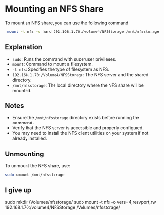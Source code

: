 # Mounting an NFS Share

To mount an NFS share, you can use the following command

```bash
 mount -t nfs -o hard 192.168.1.70:/volume4/NFSStorage /mnt/nfsstorage
```

## Explanation

- `sudo`: Runs the command with superuser privileges.
- `mount`: Command to mount a filesystem.
- `-t nfs`: Specifies the type of filesystem as NFS.
- `192.168.1.70:/Volume4/NFSStorage`: The NFS server and the shared directory.
- `/mnt/nfsstorage`: The local directory where the NFS share will be mounted.

## Notes

- Ensure the `/mnt/nfsstorage` directory exists before running the command.
- Verify that the NFS server is accessible and properly configured.
- You may need to install the NFS client utilities on your system if not already installed.

## Unmounting

To unmount the NFS share, use:

```bash
sudo umount /mnt/nfsstorage
```

## I give up

sudo mkdir /Volumes/nfsstorage/
sudo mount -t nfs -o vers=4,resvport,rw 192.168.1.70:/volume4/NFSStorage /Volumes/nfsstorage/
